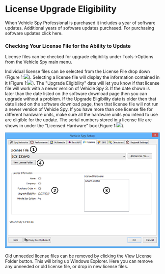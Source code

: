 # License Upgrade Eligibility

When Vehicle Spy Professional is purchased it includes a year of software updates. Additional years of software updates purchased. For purchasing software updates click here.

### Checking Your License File for the Ability to Update

License files can be checked for upgrade eligibility under Tools->Options from the Vehicle Spy main menu.

Individual license files can be selected from the License File drop down (Figure 1:![](https://cdn.intrepidcs.net/support/VehicleSpy/assets/smOne.gif)). Selecting a license file will display the information contained in it (Figure 1:![](https://cdn.intrepidcs.net/support/VehicleSpy/assets/smTwo.gif)). The "Upgrade Eligibility" date will let you know if that license file will work with a newer version of Vehicle Spy 3. If the date shown is later than the date listed on the software download page then you can upgrade without a problem. If the Upgrade Eligibility date is older then that date listed on the software download page, then that license file will not run a newer version of Vehicle Spy. If you have more than one license file for different hardware units, make sure all the hardware units you intend to use are eligible for the update. The serial numbers stored in a license file are shows in under the "Licensed Hardware" box (Figure 1:![](https://cdn.intrepidcs.net/support/VehicleSpy/assets/smFour.gif)).

![Figure 1: Vehicle Spy licensing information is found on the Tools->Options->Vehicle Spy Setup->License tab.](../../../../.gitbook/assets/spyLicense.gif)

Old unneeded license files can be removed by clicking the View License Folder button. This will bring up Windows Explorer. Here you can remove any unneeded or old license file, or drop in new license files.
